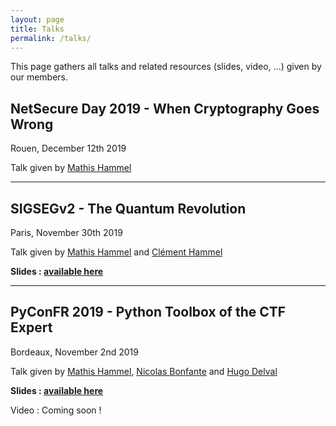 ```yaml
---
layout: page
title: Talks
permalink: /talks/
---
```


This page gathers all talks and related resources (slides, video, ...) given by our members.

## NetSecure Day 2019 - When Cryptography Goes Wrong

Rouen, December 12th 2019

Talk given by [Mathis Hammel](https://twitter.com/MathisHammel)

---

## SIGSEGv2 - The Quantum Revolution

Paris, November 30th 2019

Talk given by [Mathis Hammel](https://twitter.com/MathisHammel) and [Clément Hammel](https://twitter.com/clement_hammel)

**Slides : <a href="{{ site.baseurl }}/talks/SIGSEGv2_Slides_Quantum_Revolution.pdf" target="_blank">available here</a>**

---

## PyConFR 2019 - Python Toolbox of the CTF Expert

Bordeaux, November 2nd 2019

Talk given by [Mathis Hammel](https://twitter.com/MathisHammel), [Nicolas Bonfante](https://twitter.com/BonfanteNicolas) and [Hugo Delval](https://twitter.com/HugoDelval)

**Slides : <a href="{{ site.baseurl }}/talks/PyCon_Slides_CTF.pdf" target="_blank">available here</a>**

Video : Coming soon !